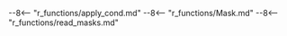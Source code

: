 
--8<-- "r_functions/apply_cond.md"
--8<-- "r_functions/Mask.md"
--8<-- "r_functions/read_masks.md"

